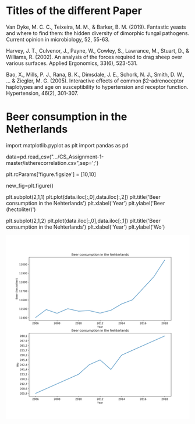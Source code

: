 # Titles of the different Paper 
Van Dyke, M. C. C., Teixeira, M. M., & Barker, B. M. (2019). 
Fantastic yeasts and where to find them: the hidden diversity of dimorphic fungal pathogens. 
Current opinion in microbiology, 52, 55-63.


Harvey, J. T., Culvenor, J., Payne, W., Cowley, S., Lawrance, M., Stuart, D., & Williams, R. (2002). 
An analysis of the forces required to drag sheep over various surfaces. 
Applied Ergonomics, 33(6), 523-531.




Bao, X., Mills, P. J., Rana, B. K., Dimsdale, J. E., Schork, N. J., Smith, D. W., ... & Ziegler, M. G. (2005). 
Interactive effects of common β2-adrenoceptor haplotypes and age on susceptibility to hypertension and receptor function. 
 Hypertension, 46(2), 301-307.



# Beer consumption in the Netherlands

import matplotlib.pyplot as plt
import pandas as pd


data=pd.read_csv(".../CS_Assignment-1-master/istherecorrelation.csv",sep=';')

plt.rcParams['figure.figsize'] = [10,10]

new_fig=plt.figure()


plt.subplot(2,1,1)
plt.plot(data.iloc[:,0],data.iloc[:,2])
plt.title('Beer consumption in the Nehterlands')
plt.xlabel('Year')
plt.ylabel('Beer (hectoliter)')


plt.subplot(2,1,2)
plt.plot(data.iloc[:,0],data.iloc[:,1])
plt.title('Beer consumption in the Nehterlands')
plt.xlabel('Year')
plt.ylabel('Wo')


![](https://github.com/LouisWW/CS_Assignment-1/blob/master/Beer_consumption_NL.png)





